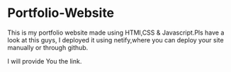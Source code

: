 # Portfolio-Website


This is my portfolio website made using HTMl,CSS & Javascript.Pls have a look at this guys, I deployed it using netify,where you can deploy your site manually or through github.

I will provide You the link.
